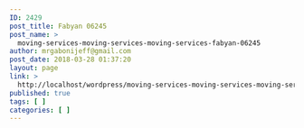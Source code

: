 ```yaml
---
ID: 2429
post_title: Fabyan 06245
post_name: >
  moving-services-moving-services-moving-services-fabyan-06245
author: mrgabonijeff@gmail.com
post_date: 2018-03-28 01:37:20
layout: page
link: >
  http://localhost/wordpress/moving-services-moving-services-moving-services-fabyan-06245/
published: true
tags: [ ]
categories: [ ]
---
```

